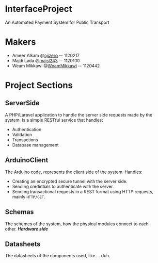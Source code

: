 # InterfaceProject
An Automated Payment System for Public Transport

# Makers
* Ameer Alkam @[ojizero](https://github.com/ojizero) -- 1120217
* Majdi Lada @[majsl243](https://github.com/majsl243) -- 1120100
* Weam Mikkawi @[WeamMikkawi](https://github.com/WeamMikkawi) -- 1120442

# Project Sections
## ServerSide
A PHP/Laravel application to handle the server side requests made by the system.
Is a simple RESTful service that handles:
* Authentication
* Validation
* Transactions
* Database management

## ArduinoClient
The Arduino code, represents the client side of the system.
Handles:
* Creating an encrypted secure tunnel with the server side.
* Sending credintials to authenticate with the server.
* Sending transactional requests in a REST format using HTTP requests, mainly `HTTP/GET`.

## Schemas
The schemes of the system, how the physical modules connect to each other. *__Hardware side__*

## Datasheets
The datasheets of the components used, like ... duh.
